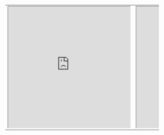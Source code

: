 <table>
<tr>
<td width="50%">
<iframe width="400" height="400"
        src="https://briken21.github.io/plot.htm?addr=https://ribf.riken.jp/~phong/onlinefiles/halflives.json&opt=colz;logz;nostat?monitoring=1000">
</iframe>
</td>
<td width="50%">
<iframe width="400" height="400"
        src="https://briken21.github.io/plot.htm?addr=https://ribf.riken.jp/~phong/onlinefiles/halflives.json&opt=colz;logz;nostat?monitoring=1000">
</iframe>
</td>
</tr>
</table>
